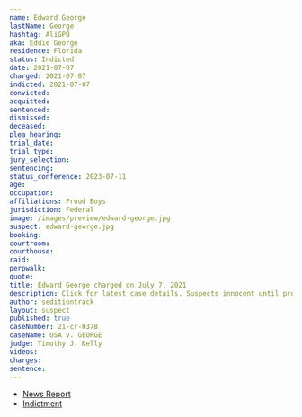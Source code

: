 ```yaml
---
name: Edward George
lastName: George
hashtag: AliGPB
aka: Eddie George
residence: Florida
status: Indicted
date: 2021-07-07
charged: 2021-07-07
indicted: 2021-07-07
convicted:
acquitted:
sentenced:
dismissed:
deceased:
plea_hearing:
trial_date:
trial_type:
jury_selection:
sentencing:
status_conference: 2023-07-11
age:
occupation:
affiliations: Proud Boys
jurisdiction: Federal
image: /images/preview/edward-george.jpg
suspect: edward-george.jpg
booking:
courtroom:
courthouse:
raid:
perpwalk:
quote:
title: Edward George charged on July 7, 2021
description: Click for latest case details. Suspects innocent until proven guilty.
author: seditiontrack
layout: suspect
published: true
caseNumber: 21-cr-0378
caseName: USA v. GEORGE
judge: Timothy J. Kelly
videos:
charges:
sentence:
---
```

- [News Report](https://www.washingtonpost.com/local/legal-issues/proud-boys-police-indictment-florida/2021/07/16/1fdbe642-e5a4-11eb-8aa5-5662858b696e_story.html)
- [Indictment](https://www.justice.gov/usao-dc/case-multi-defendant/file/1413516/download)
